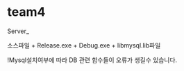 # team4

Server_

소스파일 + Release.exe + Debug.exe + libmysql.lib파일 

!Mysql설치여부에 따라 DB 관련 함수들이 오류가 생길수 있습니다.
